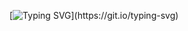 [![Typing SVG](https://readme-typing-svg.demolab.com?font=Fira+Code&pause=1000&color=22F7D1&random=false&width=435&lines=Hi%2Cthere+is+Sevule.)](https://git.io/typing-svg)
